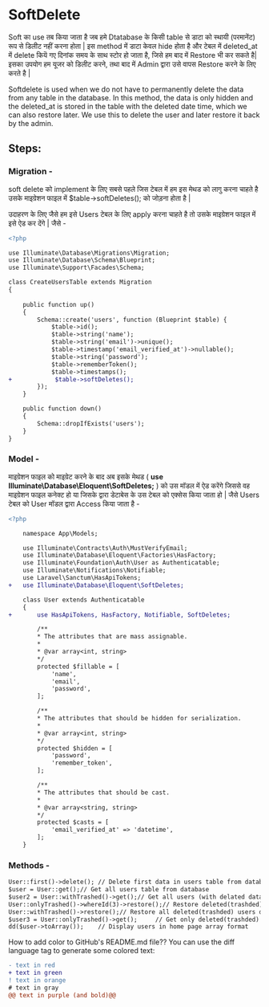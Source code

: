 # SoftDelete

 Soft का use तब किया जाता है जब हमे Dtatabase के किसी table से डाटा को स्थायी (परमानेंट) रूप से डिलीट नहीं करना होता | इस method में डाटा केवल hide होता है और टेबल में deleted_at में delete कियॆ गए दिनांक समय के साथ स्टोर हो जाता है, जिसे हम बाद में Restore भी कर सकते है| इसका उपयोग हम यूजर को डिलीट करने, तथा बाद में Admin द्वारा उसे वापस Restore करने के लिए करते है | 

 Softdelete is used when we do not have to permanently delete the data from any table in the database. In this method, the data is only hidden and the deleted_at is stored in the table with the deleted date time, which we can also restore later. We use this to delete the user and later restore it back by the admin.


 ## Steps:

 ### Migration -

 soft delete को implement के लिए सबसे पहले जिस टेबल में हम इस मेथड को लागु करना चाहते है उसके माइग्रेशन फाइल में $table->softDeletes(); को जोड़ना होता है |  

 उदाहरण के लिए जैसे हम इसे Users टेबल के लिए apply  करना चाहते है तो उसके माइग्रेशन फाइल में इसे ऐड कर देंगे | जैसे -

```diff
<?php

use Illuminate\Database\Migrations\Migration;
use Illuminate\Database\Schema\Blueprint;
use Illuminate\Support\Facades\Schema;

class CreateUsersTable extends Migration
{
    
    public function up()
    {
        Schema::create('users', function (Blueprint $table) {
            $table->id();
            $table->string('name');
            $table->string('email')->unique();
            $table->timestamp('email_verified_at')->nullable();
            $table->string('password');
            $table->rememberToken();
            $table->timestamps();
+            $table->softDeletes();
        });
    }

    public function down()
    {
        Schema::dropIfExists('users');
    }
}
```
 ### Model -

 माइग्रेशन फाइल को माइग्रेट करने के बाद अब इसके मेथड ( **use Illuminate\Database\Eloquent\SoftDeletes;** ) को उस मॉडल में ऐड करेंगे जिससे वह माइग्रेशन फाइल कनेक्ट हो या जिसके द्वारा डेटाबेस के उस टेबल को एक्सेस किया जाता हो | 
 जैसे Users टेबल को User मॉडल द्वारा Access  किया जाता है - 

```diff
<?php

    namespace App\Models;

    use Illuminate\Contracts\Auth\MustVerifyEmail;
    use Illuminate\Database\Eloquent\Factories\HasFactory;
    use Illuminate\Foundation\Auth\User as Authenticatable;
    use Illuminate\Notifications\Notifiable;
    use Laravel\Sanctum\HasApiTokens;
+   use Illuminate\Database\Eloquent\SoftDeletes;

    class User extends Authenticatable
    {
+       use HasApiTokens, HasFactory, Notifiable, SoftDeletes;

        /**
        * The attributes that are mass assignable.
        *
        * @var array<int, string>
        */
        protected $fillable = [
            'name',
            'email',
            'password',
        ];

        /**
        * The attributes that should be hidden for serialization.
        *
        * @var array<int, string>
        */
        protected $hidden = [
            'password',
            'remember_token',
        ];

        /**
        * The attributes that should be cast.
        *
        * @var array<string, string>
        */
        protected $casts = [
            'email_verified_at' => 'datetime',
        ];
    }

```

### Methods -

```diff
User::first()->delete(); // Delete first data in users table from database
$user = User::get();// Get all users table from database
$user2 = User::withTrashed()->get();// Get all users (with delated data) table from database
User::onlyTrashed()->whereId(3)->restore();// Restore deleted(trashded) users data
User::withTrashed()->restore();// Restore all deleted(trashded) users data
$user3 = User::onlyTrashed()->get();     // Get only deleted(trashded) users table from database
dd($user->toArray());    // Display users in home page array format
```

How to add color to GitHub's README.md file??
You can use the diff language tag to generate some colored text:

```diff
- text in red
+ text in green
! text in orange
# text in gray
@@ text in purple (and bold)@@
```
